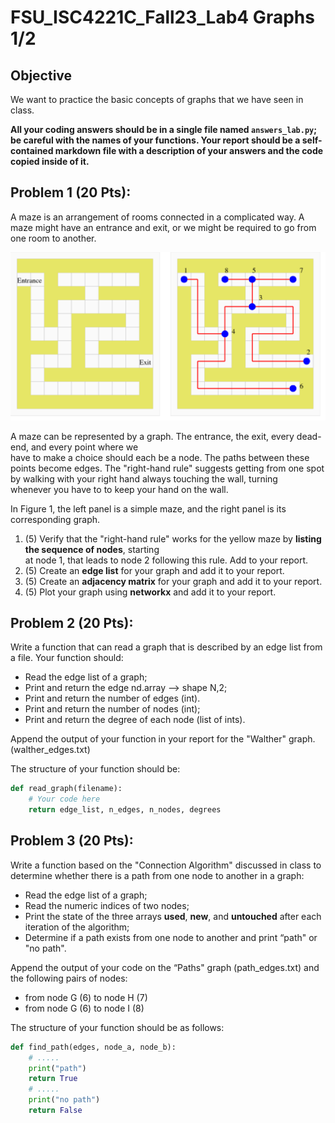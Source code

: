 # FSU_ISC4221C_Fall23_Lab4  Graphs 1/2

## Objective
We want to practice the basic concepts of graphs that we have seen in class. 

**All your coding answers should be in a single file named `answers_lab.py`; be careful with the names of your functions. Your report should be a self-contained markdown file with a description of your answers and the code copied inside of it.**

##  Problem 1 (20 Pts):  
A  maze  is an arrangement of rooms connected in a complicated way. A maze might have an entrance 
 and exit, or we might be required to go from one room to another.  
 
<img src="mazer.png" width="600" />


A maze can be represented by a graph. The entrance, the exit, every dead-end, and every point where we  
have to make a choice should each be a node. The paths between these points become edges. The "right-hand rule"
suggests getting from one spot by walking with your right hand always touching the wall, turning  
whenever you have to to keep your hand on the wall.  

In Figure 1, the left panel is a simple maze, and the right panel is its corresponding graph.  

1. (5) Verify that the "right-hand rule" works for the yellow maze by **listing the sequence of nodes**, starting  
at node 1, that leads to node 2 following this rule.  Add to your report. 
2. (5) Create an **edge list** for your graph and add it to your report.   
3. (5) Create an **adjacency matrix**  for your graph and add it to your report.
4. (5) Plot your graph using **networkx** and add it to your report.

##  Problem 2 (20 Pts):  

Write a function that can read a graph that is described by an edge list from a file. 
Your function should:
* Read the edge list of a graph;
* Print and return the edge nd.array --> shape N,2;
* Print and return the number of edges (int).
* Print and return the number of nodes (int);
* Print and return the degree of each node (list of ints).

Append the output of your function in your report for the "Walther" graph. (walther_edges.txt)

The structure of your function should be:
    
```Python
def read_graph(filename):
    # Your code here
    return edge_list, n_edges, n_nodes, degrees
```

##  Problem 3 (20 Pts):  
Write a function based on the "Connection Algorithm" discussed in class to determine 
whether there is a path from one node to another in a graph:

* Read the edge list of a graph;
* Read the numeric indices of two nodes;
* Print the state of the three arrays **used**, **new**, and **untouched** after each iteration of the algorithm;
* Determine if a path exists from one node to another and print “path" or "no path".

Append the output of your code on the “Paths" graph (path_edges.txt) and the following pairs of nodes:

* from node G (6) to node H (7)
* from node G (6) to node I (8)

The structure of your function should be as follows:
```Python
def find_path(edges, node_a, node_b):
    # .....
    print("path")
    return True
    # .....
    print("no path")
    return False
```

<!-- 
## Problem 4 (30 Pts):
Write a program that uses the brute force approach to the traveling salesman problem, and prints out the length of the **shortest round trip**.

* read the edge list of a graph (the “tsp_edges.txt” file);
* read the edge weights of a graph (the “tsp_edge_weights.txt” file);
* check all possible itineraries;
* print and return the sequence of nodes in the shortest itinerary;
* print and return the total length of the shortest itinerary.

To check all possible itineraries, we need to generate them. You can use the permutations()
function from the “itertools” module. An example for generating permutations for the list [1, 2,
3] is given:

```Python
list(itertools.permutations([1,2,3]))
# [(1, 2, 3), (1, 3, 2), (2, 1, 3), (2, 3, 1), (3, 1, 2), (3, 2, 1)]
```

The structure of your function should be:
```Python
def find_shortest_path(edges, edges_weights):
    return shortest_path, shortest_path_length
```
>
